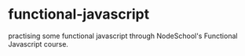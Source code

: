 # functional-javascript
practising some functional javascript through NodeSchool's Functional Javascript course. 
